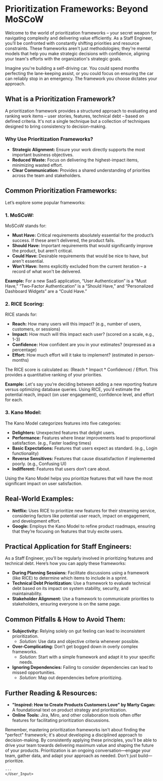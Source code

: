 # Prioritization Frameworks: Beyond MoSCoW

Welcome to the world of prioritization frameworks – your secret weapon for navigating complexity and delivering value efficiently. As a Staff Engineer, you’ll be confronted with constantly shifting priorities and resource constraints. These frameworks aren't just methodologies; they're mental models that help you make strategic decisions with confidence, aligning your team's efforts with the organization's strategic goals.

Imagine you're building a self-driving car. You could spend months perfecting the lane-keeping assist, or you could focus on ensuring the car can reliably stop in an emergency. The framework you choose dictates your approach.

## What is a Prioritization Framework?

A prioritization framework provides a structured approach to evaluating and ranking work items – user stories, features, technical debt – based on defined criteria. It's not a single technique but a collection of techniques designed to bring consistency to decision-making.

### Why Use Prioritization Frameworks?

*   **Strategic Alignment:** Ensure your work directly supports the most important business objectives.
*   **Reduced Waste:** Focus on delivering the highest-impact items, minimizing wasted effort.
*   **Clear Communication:** Provides a shared understanding of priorities across the team and stakeholders.

## Common Prioritization Frameworks:

Let’s explore some popular frameworks:

### 1. MoSCoW:

MoSCoW stands for:

*   **Must Have:** Critical requirements absolutely essential for the product’s success. If these aren't delivered, the product fails.
*   **Should Have:** Important requirements that would significantly improve the product, but aren’t critical.
*   **Could Have:** Desirable requirements that would be nice to have, but aren't essential.
*   **Won’t Have:** Items explicitly excluded from the current iteration – a record of what won't be delivered.

**Example:** For a new SaaS application, “User Authentication” is a “Must Have,” “Two-Factor Authentication” is a “Should Have,” and “Personalized Dashboard Widgets” are a “Could Have.”

### 2. RICE Scoring:

RICE stands for:

*   **Reach:** How many users will this impact? (e.g., number of users, customers, or sessions)
*   **Impact:** How much will this impact each user? (scored on a scale, e.g., 1-3)
*   **Confidence:** How confident are you in your estimates? (expressed as a percentage)
*   **Effort:** How much effort will it take to implement? (estimated in person-months)

The RICE score is calculated as: (Reach * Impact * Confidence) / Effort. This provides a quantitative ranking of your priorities.

**Example:** Let's say you’re deciding between adding a new reporting feature versus optimizing database queries. Using RICE, you’d estimate the potential reach, impact (on user engagement), confidence level, and effort for each.

### 3. Kano Model:

The Kano Model categorizes features into five categories:

*   **Delighters:** Unexpected features that delight users.
*   **Performance:** Features where linear improvements lead to proportional satisfaction. (e.g., Faster loading times)
*   **Basic Expectations:** Features that users expect as standard. (e.g., Login functionality)
*   **Reverse Sensitives:** Features that cause dissatisfaction if implemented poorly. (e.g., Confusing UI)
*   **Indifferent:** Features that users don’t care about.

Using the Kano Model helps you prioritize features that will have the most significant impact on user satisfaction.

## Real-World Examples:

*   **Netflix:** Uses RICE to prioritize new features for their streaming service, considering factors like potential user reach, impact on engagement, and development effort.
*   **Google:** Employs the Kano Model to refine product roadmaps, ensuring that they’re focusing on features that truly excite users.

## Practical Application for Staff Engineers:

As a Staff Engineer, you’ll be regularly involved in prioritizing features and technical debt. Here’s how you can apply these frameworks:

*   **During Planning Sessions:** Facilitate discussions using a framework (like RICE) to determine which items to include in a sprint.
*   **Technical Debt Prioritization:** Use a framework to evaluate technical debt based on its impact on system stability, security, and maintainability.
*   **Stakeholder Alignment:**  Use a framework to communicate priorities to stakeholders, ensuring everyone is on the same page.

## Common Pitfalls & How to Avoid Them:

*   **Subjectivity:** Relying solely on gut feeling can lead to inconsistent prioritization.
    *   *Solution:* Use data and objective criteria whenever possible.
*   **Over-Complicating:** Don’t get bogged down in overly complex frameworks.
    *   *Solution:* Start with a simple framework and adapt it to your specific needs.
*   **Ignoring Dependencies:** Failing to consider dependencies can lead to missed opportunities.
    *   *Solution:* Map out dependencies before prioritizing.

## Further Reading & Resources:

*   **"Inspired: How to Create Products Customers Love" by Marty Cagan:**  A foundational text on product strategy and prioritization.
*   **Online Tools:** Jira, Miro, and other collaboration tools often offer features for facilitating prioritization discussions.

Remember, mastering prioritization frameworks isn't about finding the "perfect" framework; it's about developing a disciplined approach to decision-making. By consistently applying these principles, you’ll be able to drive your team towards delivering maximum value and shaping the future of your products. Prioritization is an ongoing conversation—engage your team, gather data, and adapt your approach as needed.  Don't just build—prioritize.

    ---
    </User_Input>